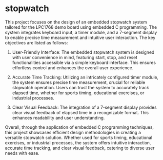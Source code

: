 # stopwatch

This project focuses on the design of an embedded stopwatch system tailored for the LPC1768 demo board using embedded C programming. The system integrates keyboard input, a timer module, and a 7-segment display to enable precise time measurement and intuitive user interaction. The key objectives are listed as follows:

1. User-Friendly Interface: The embedded stopwatch system is designed with user convenience in mind, featuring start, stop, and reset functionalities accessible via a simple keyboard interface. This ensures effortless control and enhances the overall user experience.

2. Accurate Time Tracking: Utilizing an intricately configured timer module, the system ensures precise time measurement, crucial for reliable stopwatch operation. Users can trust the system to accurately track elapsed time, whether for sports timing, educational exercises, or industrial processes.

3. Clear Visual Feedback: The integration of a 7-segment display provides clear visual feedback of elapsed time in a recognizable format. This enhances readability and user understanding.

Overall, through the application of embedded C programming techniques, this project showcases efficient design methodologies in creating a versatile stopwatch solution. Whether used for sports timing, educational exercises, or industrial processes, the system offers intuitive interaction, accurate time tracking, and clear visual feedback, catering to diverse user needs with ease.




